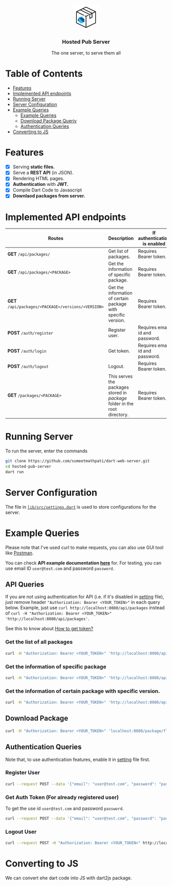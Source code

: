 <br />
<p align="center">
  <a href="https://github.com/sumeetmathpati/dart-web-server">
    <img src="./logo.png" alt="Logo" width="80" height="80" style="border-radius: 10px:">
  </a>

  <h3 align="center">Hosted Pub Server</h3>

  <p align="center">
    The one server, to serve them all
    <br />
  </p>
</p>

# Table of Contents

- [Features](#features)
- [Implemented API endpoints](#implemented-api-endpoints)
- [Running Server](#running-server)
- [Server Configuration](#server-configuration)
- [Example Queries](#example-queries)
  - [Example Queries](#api-queries)
  - [Download Package Queriy](#download-package)
  - [Authentication Queries](#authentication-queries)
- [Converting to JS](#converting-to-js)

# Features

- [x] Serving **static files.**
- [x] Serve a **REST API** (in JSON).
- [x] Rendering HTML pages.
- [x] **Authentication** with **JWT.**
- [x] Compile Dart Code to Javascript
- [x] **Downlaod packages from server.**

# Implemented API endpoints

| Routes | Description | If authentication is enabled |
| - | - | - |
| **GET** `/api/packages/` | Get list of packages.| Requires Bearer token. |
| **GET** `/api/packages/<PACKAGE>` | Get the information of specific package.| Requires Bearer token. |
| **GET** `/api/packages/<PACKAGE>/versions/<VERSION>` | Get the information of certain package with specific version. | Requires Bearer token. |
| **POST** `/auth/register` | Register user. | Requires email id and password. |
| **POST** `/auth/login`  | Get token. | Requires email id and password. |
| **POST** `/auth/logout` | Logout. | Requires Bearer token. |
| **GET** `/packages/<PACKAGE>`  | This serves the packages stored in *package* folder in the root directory.| Requires Bearer token. |

# Running Server

To run the server, enter the commands

```bash
git clone https://github.com/sumeetmathpati/dart-web-server.git
cd hosted-pub-server
dart run
```

# Server Configuration

The file in [`lib/src/settings.dart`](https://github.com/sumeetmathpati/hosted-pub-server/blob/main/lib/src/settings.dart) is used to store configurations for the server.

# Example Queries

Please note that I've used curl to make requests, you can also use GUI tool like [Postman](https://www.postman.com/downloads/).

You can check **API example documentation [here](https://documenter.getpostman.com/view/15345544/TzJoD184)** for. For testing, you can use email ID `user@test.com` and password `password`.

## API Queries

If you are not using authentication for API (i.e. if it's disabled in [setting](https://github.com/sumeetmathpati/hosted-pub-server/blob/main/lib/src/settings.dart) file), just remove header `"Authorization: Bearer <YOUR_TOKEN>"` in each query below. Example, just use `curl http://localhost:8080/api/packages` instead of `curl -H "Authorization: Bearer <YOUR_TOKEN>" 'http://localhost:8080/api/packages'`.

See this to know about <a href="#howtogettoken">How to get token?</a>

### Get the list of all packages

```bash
curl -H "Authorization: Bearer <YOUR_TOKEN>" 'http://localhost:8080/api/packages'
```

### Get the information of specific package

```bash
curl -H "Authorization: Bearer <YOUR_TOKEN>" 'http://localhost:8080/api/packages/provider'
```

### Get the information of certain package with specific version.

```bash
curl -H "Authorization: Bearer <YOUR_TOKEN>" 'http://localhost:8080/api/packages/provider/versions/5.0.0'
```

## Download Package

```bash
curl -H "Authorization: Bearer <YOUR_TOKEN>" 'localhost:8080/package/flutter_bloc-6.1.3.tar.gz' --output ./flutter_bloc-6.1.3.tar.gz
```

## Authentication Queries

Note that, to use authentication features, enable it in [setting](https://github.com/sumeetmathpati/hosted-pub-server/blob/main/lib/src/settings.dart) file first.

### Register User

```bash
curl --request POST --data '{"email": "user@test.com", "password": "password"}' http://localhost:8080/auth/register
```

<a name="howtogettoken"></a>

### Get Auth Token (For already registered user)

To get the use id `user@test.com` and password `password`. 

```bash
curl --request POST --data '{"email": "user@test.com", "password": "password"}' http://localhost:8080/auth/login
```

### Logout User

```bash 
curl --request POST -H "Authorization: Bearer <YOUR_TOKEN>" http://localhost:8080/auth/logout 
```

# Converting to JS

We can convert ehe dart code into JS with dart2js package.